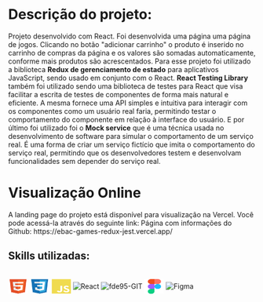 <h1>Descrição do projeto:</h1>
Projeto desenvolvido com React. Foi desenvolvida uma página uma página de jogos. Clicando no botão "adicionar carrinho" o produto é inserido no carrinho de compras da página e os valores são somadas automaticamente, conforme mais produtos são acrescentados. Para esse projeto foi utilizado a biblioteca <strong>Redux de gerenciamento de estado</strong> para aplicativos JavaScript, sendo usado em conjunto com o React. <strong>React Testing Library</strong> também foi utilizado sendo uma biblioteca de testes para React que visa facilitar a escrita de testes de componentes de forma mais natural e eficiente. A mesma fornece uma API simples e intuitiva para interagir com os componentes como um usuário real faria, permitindo testar o comportamento do componente em relação à interface do usuário.
E por último foi utilizado foi o <strong>Mock service</strong> que é uma técnica usada no desenvolvimento de software para simular o comportamento de um serviço real. É uma forma de criar um serviço fictício que imita o comportamento do serviço real, permitindo que os desenvolvedores testem e desenvolvam funcionalidades sem depender do serviço real.



<h1>Visualização Online</h1>
A landing page do projeto está disponível para visualização na Vercel. Você pode acessá-la através do seguinte link:
Página com informações do Github: https://ebac-games-redux-jest.vercel.app/

## Skills utilizadas:
<div style="display: inline_block"><br>
  <img align="center" alt="HTML" height="30" width="40" src="https://raw.githubusercontent.com/devicons/devicon/master/icons/html5/html5-original.svg">
  <img align="center" alt="CSS" height="30" width="40" src="https://raw.githubusercontent.com/devicons/devicon/master/icons/css3/css3-original.svg">
  <img align="center" alt="Js" height="30" width="40" src="https://raw.githubusercontent.com/devicons/devicon/master/icons/javascript/javascript-plain.svg">
  <img align="center" alt="React" height="35" width="40" src="https://upload.wikimedia.org/wikipedia/commons/thumb/a/a7/React-icon.svg/512px-React-icon.svg.png?20220125121207">
  <img align="center" alt="fde95-GIT" height="30" width="40" src="https://cdn.jsdelivr.net/gh/devicons/devicon/icons/git/git-original.svg">
  <img align="center" alt="Figma" height="30" width="40" src="https://raw.githubusercontent.com/devicons/devicon/master/icons/figma/figma-original.svg">
  <img align="center" alt="Figma" height="30" width="120" src="https://img.shields.io/badge/Node.js-43853D?style=for-the-badge&logo=node.js&logoColor=white">
